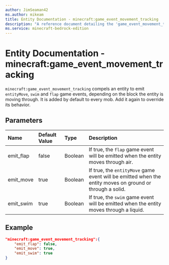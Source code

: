 ```yaml
---
author: JimSeaman42
ms.author: mikeam
title: Entity Documentation - minecraft:game_event_movement_tracking
description: "A reference document detailing the 'game_event_movement_tracking' entity component"
ms.service: minecraft-bedrock-edition
---
```


# Entity Documentation - minecraft:game_event_movement_tracking

`minecraft:game_event_movement_tracking` compels an entity to emit `entityMove`, `swim` and `flap` game events, depending on the block the entity is moving through. It is added by default to every mob. Add it again to override its behavior.

## Parameters

|Name |Default Value  |Type  |Description  |
|:----------|:----------|:----------|:----------|
| emit_flap| false| Boolean| If true, the `flap` game event will be emitted when the entity moves through air. |
| emit_move| true| Boolean| If true, the `entityMove` game event will be emitted when the entity moves on ground or through a solid. |
| emit_swim| true| Boolean| If true, the `swim` game event will be emitted when the entity moves through a liquid. |

## Example

```json
"minecraft:game_event_movement_tracking":{
    "emit_flap": false,
    "emit_move": true,
    "emit_swim": true
}
```
